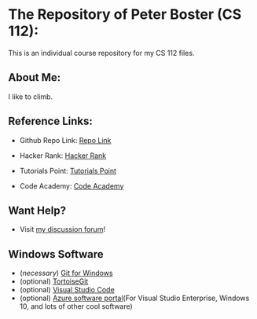 # The Repository of Peter Boster (CS 112):
This is an individual course repository for my CS 112 files.

## About Me:
I like to climb.

## Reference Links:
* Github Repo Link: [Repo Link](https://github.com/pab15/2019-fall-cs112)

* Hacker Rank: [Hacker Rank](https://www.hackerrank.com/domains/cpp)

* Tutorials Point: [Tutorials Point](https://www.tutorialspoint.com/cplusplus/index.htm)

* Code Academy: [Code Academy](https://www.codecademy.com/learn/learn-c-plus-plus)

## Want Help?
* Visit [my discussion forum](https://forum.lumberhacks.org/)!

## Windows Software
* (*necessary*) [Git for Windows](https://git-scm.com/download/win)
* (optional) [TortoiseGit](https://tortoisegit.org/download/)
* (optional) [Visual Studio Code](https://code.visualstudio.com/)
* (optional) [Azure software portal](https://portal.azure.com/?Microsoft_Azure_Education_correlationId=f039625e-09f8-4661-907f-f4f99087b79d#blade/Microsoft_Azure_Education/EducationMenuBlade/software)(For Visual Studio Enterprise, Windows 10, and lots of other cool software)

